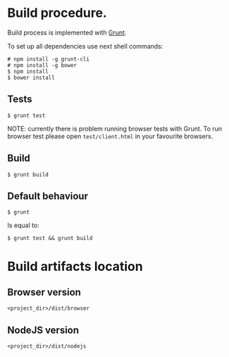 # Build procedure.

Build process is implemented with [Grunt](http://gruntjs.com/).

To set up all dependencies use next shell commands:

```
# npm install -g grunt-cli
# npm install -g bower
$ npm install
$ bower install
```

## Tests

```
$ grunt test
```

NOTE: currently there is problem running browser tests with Grunt. To run browser test please
open ```test/client.html``` in your favourite browsers.

## Build

```
$ grunt build
```

## Default behaviour

```
$ grunt
```

Is equal to:
```
$ grunt test && grunt build
```

# Build artifacts location

## Browser version
```
<project_dir>/dist/browser
```

## NodeJS version
```
<project_dir>/dist/nodejs
```